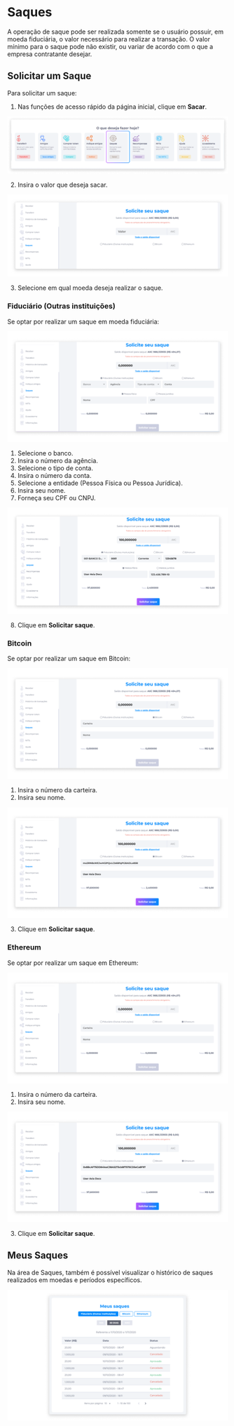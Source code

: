 # Saques
A operação de saque pode ser realizada somente se o usuário possuir, em moeda fiduciária, o valor necessário para realizar a transação. O valor mínimo para o saque pode não existir, ou variar de acordo com o que a empresa contratante desejar.

## Solicitar um Saque
Para solicitar um saque:

1. Nas funções de acesso rápido da página inicial, clique em **Sacar**.

![image](../img/wallet/wallet_options_withdrawals.png)

2. Insira o valor que deseja sacar.

![image](../img/wallet/wallet_withdrawals.png)

3. Selecione em qual moeda deseja realizar o saque.

### Fiduciário (Outras instituições)
Se optar por realizar um saque em moeda fiduciária:

![image](../img/wallet/wallet_withdrawals_fiat.png)

1. Selecione o banco.
2. Insira o número da agência.
3. Selecione o tipo de conta.
4. Insira o número da conta.
5. Selecione a entidade (Pessoa Física ou Pessoa Jurídica).
6. Insira seu nome.
7. Forneça seu CPF ou CNPJ.

![image](../img/wallet/wallet_withdrawals_fiat_filled.png)

8. Clique em **Solicitar saque**.

### Bitcoin
Se optar por realizar um saque em Bitcoin:

![image](../img/wallet/wallet_withdrawals_btc.png)

1. Insira o número da carteira.
2. Insira seu nome.

![image](../img/wallet/wallet_withdrawals_btc_filled.png)

3. Clique em **Solicitar saque**.

### Ethereum
Se optar por realizar um saque em Ethereum:

![image](../img/wallet/wallet_withdrawals_eth.png)

1. Insira o número da carteira.
2. Insira seu nome.

![image](../img/wallet/wallet_withdrawals_eth_filled.png)

3. Clique em **Solicitar saque**.

## Meus Saques
Na área de Saques, também é possível visualizar o histórico de saques realizados em moedas e períodos específicos.

![image](../img/wallet/wallet_withdrawals_history.png)